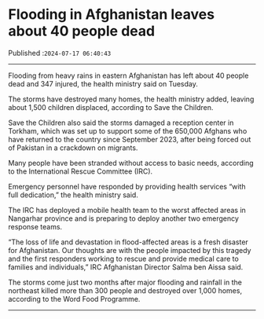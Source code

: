 # Flooding in Afghanistan leaves about 40 people dead

Published :`2024-07-17 06:40:43`

---

Flooding from heavy rains in eastern Afghanistan has left about 40 people dead and 347 injured, the health ministry said on Tuesday.

The storms have destroyed many homes, the health ministry added, leaving about 1,500 children displaced, according to Save the Children.

Save the Children also said the storms damaged a reception center in Torkham, which was set up to support some of the 650,000 Afghans who have returned to the country since September 2023, after being forced out of Pakistan in a crackdown on migrants.

Many people have been stranded without access to basic needs, according to the International Rescue Committee (IRC).

Emergency personnel have responded by providing health services “with full dedication,” the health ministry said.

The IRC has deployed a mobile health team to the worst affected areas in Nangarhar province and is preparing to deploy another two emergency response teams.

“The loss of life and devastation in flood-affected areas is a fresh disaster for Afghanistan. Our thoughts are with the people impacted by this tragedy and the first responders working to rescue and provide medical care to families and individuals,” IRC Afghanistan Director Salma ben Aissa said.

The storms come just two months after major flooding and rainfall in the northeast killed more than 300 people and destroyed over 1,000 homes, according to the Word Food Programme.

---

